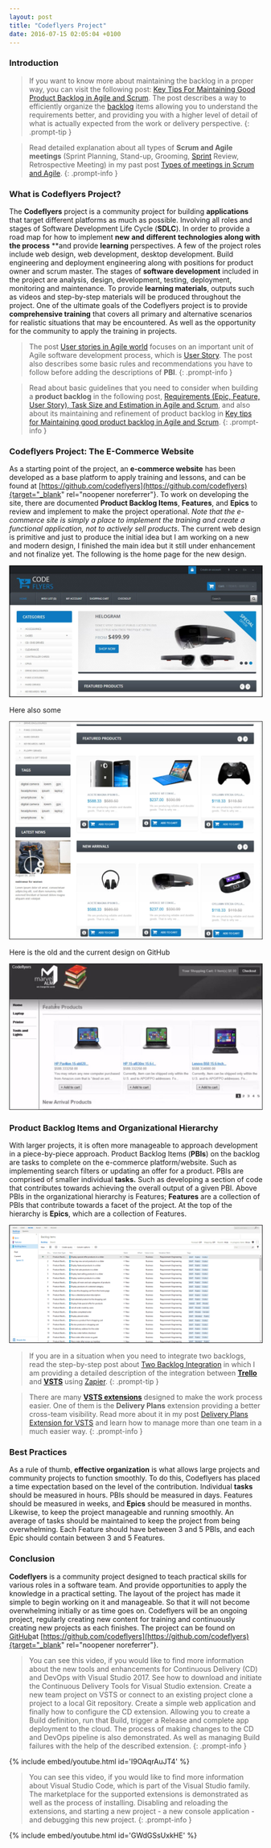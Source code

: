```yaml
---
layout: post
title: "Codeflyers Project"
date: 2016-07-15 02:05:04 +0100
---
```


### Introduction 

>If you want to know more about maintaining the backlog in a proper way, you can visit the following post: [Key Tips For Maintaining Good Product Backlog in Agile and Scrum](https://mohamedradwan-devops.github.io/posts/key-tips-for-maintaining-good-product-backlog-in-agile-and-scrum/). The post describes a way to efficiently organize the [backlog](https://docs.microsoft.com/en-us/vsts/work/backlogs/create-your-backlog) items allowing you to understand the requirements better, and providing you with a higher level of detail of what is actually expected from the work or delivery perspective.
{: .prompt-tip }

>Read detailed explanation about all types of **Scrum and Agile meetings** (Sprint Planning, Stand-up, Grooming, [Sprint](https://docs.microsoft.com/en-us/vsts/work/scrum/sprint-planning) Review, Retrospective Meeting) in my past post [Types of meetings in Scrum and Agile](https://mohamedradwan-devops.github.io/posts/types-of-meetings-in-scrum-and-agile/).
{: .prompt-info }

### What is Codeflyers Project? 

The **Codeflyers** project is a community project for building **applications** that target different platforms as much as possible. Involving all roles and stages of Software Development Life Cycle (**SDLC**). In order to provide a road map for how to implement **new** **and** **different** **technologies along with the process** **and provide **learning** perspectives. A few of the project roles include web design, web development, desktop development. Build engineering and deployment engineering along with positions for product owner and scrum master. The stages of **software development** included in the project are analysis, design, development, testing, deployment, monitoring and maintenance. To provide **learning materials**, outputs such as videos and step-by-step materials will be produced throughout the project. One of the ultimate goals of the Codeflyers project is to provide **comprehensive training** that covers all primary and alternative scenarios for realistic situations that may be encountered. As well as the opportunity for the community to apply the training in projects.

>The post [User stories in Agile world](https://mohamedradwan-devops.github.io/posts/user-stories-in-agile-world/) focuses on an important unit of Agile software development process, which is [User Story](https://docs.microsoft.com/en-us/vsts/work/work-items/guidance/agile-process-workflow). The post also describes some basic rules and recommendations you have to follow before adding the descriptions of **PBI**.
{: .prompt-info }

>Read about basic guidelines that you need to consider when building a **product backlog** in the following post, [Requirements (Epic, Feature, User Story), Task Size and Estimation in Agile and Scrum](https://mohamedradwan-devops.github.io/posts/requirements-epic-feature-user-story-task-size-and-estimation-in-agile-and-scrum/), and also about its maintaining and refinement of product backlog in [Key tips for Maintaining good product backlog in Agile and Scrum](https://mohamedradwan-devops.github.io/posts/key-tips-for-maintaining-good-product-backlog-in-agile-and-scrum/).
{: .prompt-info }

### Codeflyers Project: The E-Commerce Website 

As a starting point of the project, an **e-commerce website** has been developed as a base platform to apply training and lessons, and can be found at [https://github.com/codeflyers](https://github.com/codeflyers){target="_blank" rel="noopener noreferrer"}. To work on developing the site, there are documented **Product Backlog Items**, **Features**, and **Epics** to review and implement to make the project operational. *Note that the e-commerce site is simply a place to implement the training and create a functional application, not to actively sell products*. The current web design is primitive and just to produce the initial idea but I am working on a new and modern design, I finished the main idea but it still under enhancement and not finalize yet. The following is the home page for the new design.

![Codeflyers E-Commerce Site](/assets/images/2016/07/Codeflyers-Feature-Image.jpg "Codeflyers E-Commerce Site")

Here also some 

![Codeflyers-products4](/assets/images/2016/07/Codeflyers-products4.jpg "Codeflyers-products4")

Here is the old and the current design on GitHub 

![Codeflyers-old](/assets/images/2016/07/Codeflyers-old.jpg "Codeflyers-old")

### Product Backlog Items and Organizational Hierarchy

With larger projects, it is often more manageable to approach development in a piece-by-piece approach. Product Backlog Items (**PBIs**) on the backlog are tasks to complete on the e-commerce platform/website. Such as implementing search filters or updating an offer for a product. PBIs are comprised of smaller individual **tasks.** Such as developing a section of code that contributes towards achieving the overall output of a given PBI. Above PBIs in the organizational hierarchy is Features; **Features** are a collection of PBIs that contribute towards a facet of the project. At the top of the hierarchy is **Epics**, which are a collection of Features.

![Codeflyers PBI Backlog](/assets/images/2016/07/Codeflyers-Backlog-1.png "Codeflyers PBI Backlog")


>If you are in a situation when you need to integrate two backlogs, read the step-by-step post about [Two Backlog Integration](https://mohamedradwan-devops.github.io/posts/trello-vsts-integration/) in which I am providing a detailed description of the integration between [**Trello**](https://trello.com/) and [**VSTS**](https://www.visualstudio.com/team-services/) using [Zapier](https://zapier.com/).
{: .prompt-tip }

>There are many [**VSTS extensions**](https://marketplace.visualstudio.com/vsts) designed to make the work process easier. One of them is the **Delivery Plans** extension providing a better cross-team visibility. Read more about it in my post [Delivery Plans Extension for VSTS](https://mohamedradwan-devops.github.io/posts/delivery-plans-extension-for-vsts/) and learn how to manage more than one team in a much easier way.
{: .prompt-info }

### Best Practices

As a rule of thumb, **effective organization** is what allows large projects and community projects to function smoothly. To do this, Codeflyers has placed a time expectation based on the level of the contribution. Individual **tasks** should be measured in hours. PBIs should be measured in days. Features should be measured in weeks, and **Epics** should be measured in months. Likewise, to keep the project manageable and running smoothly. An average of tasks should be maintained to keep the project from being overwhelming. Each Feature should have between 3 and 5 PBIs, and each Epic should contain between 3 and 5 Features.

### Conclusion 

**Codeflyers** is a community project designed to teach practical skills for various roles in a software team. And provide opportunities to apply the knowledge in a practical setting. The layout of the project has made it simple to begin working on it and manageable. So that it will not become overwhelming initially or as time goes on. Codeflyers will be an ongoing project, regularly creating new content for training and continuously creating new projects as each finishes. The project can be found on [GitHub](https://github.com/)at [https://github.com/codeflyers](https://github.com/codeflyers){target="_blank" rel="noopener noreferrer"}.

>You can see this video, if you would like to find more information about the new tools and enhancements for Continuous Delivery (CD) and DevOps with Visual Studio 2017. See how to download and initiate the Continuous Delivery Tools for Visual Studio extension. Create a new team project on VSTS or connect to an existing project clone a project to a local Git repository. Create a simple web application and finally how to configure the CD extension. Allowing you to create a Build definition, run that Build, trigger a Release and complete app deployment to the cloud. The process of making changes to the CD and DevOps pipeline is also demonstrated. As well as managing Build failures with the help of the described extension.
{: .prompt-info }

{% include embed/youtube.html id='I9OAqrAuJT4' %}

>You can see this video, if you would like to find more information about Visual Studio Code, which is part of the Visual Studio family. The marketplace for the supported extensions is demonstrated as well as the process of installing. Disabling and reloading the extensions, and starting a new project - a new console application - and debugging this new project.
{: .prompt-info }

{% include embed/youtube.html id='GWdGSsUxkHE' %}
